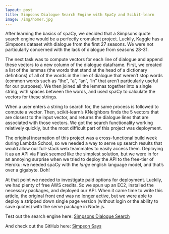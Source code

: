 ```yaml
---
layout: post
title: Simpsons Dialogue Search Engine with SpaCy and Scikit-learn
image: /img/homer.jpg
---
```


After learning the basics of spaCy, we decided that a Simpsons quote search engine would be a perfectly cromulent project. Luckily, Kaggle has a Simpsons dataset with dialogue from the first 27 seasons. We were not particularly concerned with the lack of dialogue from seasons 28-31.

The next task was to compute vectors for each line of dialogue and append these vectors to a new column of the dialogue dataframe. First, we created a list of the lemmas (the words that stand at the head of a dictionary defintions) of all of the words in the line of dialogue that weren’t stop words (common words such as “the”, “a”, “an”, “in” that aren’t particularly useful for our purposes). We then joined all the lemmas together into a single string, with spaces between the words, and used spaCy to calculate the vectors for these strings.

When a user enters a string to search for, the same process is followed to compute a vector. Then, scikit-learn’s KNeighbors finds the 5 vectors that are closest to the input vector, and returns the dialogue lines that are associated with those vectors. We got the search functionality working relatively quickly, but the most difficult part of this project was deployment.

The original incarnation of this project was a cross-functional build week during Lambda School, so we needed a way to serve up search results that would allow our full-stack web teammates to easily access them. Deploying it as an API via Flask seemed like the simplest solution, but we were in for an annoying surprise when we tried to deploy the API to the free-tier of Heroku: we needed spaCy with the *large* english language model, and that’s over a gigabyte. Doh!

At that point we needed to investigate paid options for deployment. Luckily, we had plenty of free AWS credits. So we spun up an EC2, installed the necessary packages, and deployed our API. When it came time to write this article, the original front end was no longer active, but we were able to deploy a stripped down single page version (without login or the ability to save quotes) with the serve package in Node.js.


Test out the search engine here: [Simpsons Dialogue Search](http://34.220.255.46:5000/)

And check out the GitHub here: [Simpson Says](https://github.com/Build-Week-Simpson-Says/DS)